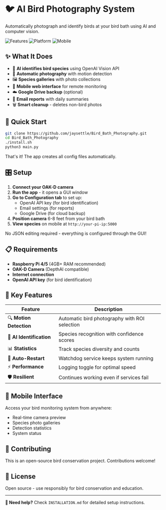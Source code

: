 # 🐦 AI Bird Photography System

Automatically photograph and identify birds at your bird bath using AI and computer vision.

![Features](https://img.shields.io/badge/Features-AI%20Identification-blue) ![Platform](https://img.shields.io/badge/Platform-Raspberry%20Pi-red) ![Mobile](https://img.shields.io/badge/Mobile-Web%20Interface-green)

## ✨ What It Does

- 🤖 **AI identifies bird species** using OpenAI Vision API
- 📸 **Automatic photography** with motion detection  
- 🖼️ **Species galleries** with photo collections
- 📱 **Mobile web interface** for remote monitoring
- ☁️ **Google Drive backup** (optional)
- 📧 **Email reports** with daily summaries
- 🗑️ **Smart cleanup** - deletes non-bird photos

## 🚀 Quick Start

```bash
git clone https://github.com/jaysettle/Bird_Bath_Photography.git
cd Bird_Bath_Photography
./install.sh
python3 main.py
```

That's it! The app creates all config files automatically.

## 🎛️ Setup

1. **Connect your OAK-D camera**
2. **Run the app** - it opens a GUI window
3. **Go to Configuration tab** to set up:
   - OpenAI API key (for bird identification)
   - Email settings (for reports)  
   - Google Drive (for cloud backup)
4. **Position camera** 6-8 feet from your bird bath
5. **View species** on mobile at `http://your-pi-ip:5000`

No JSON editing required - everything is configured through the GUI!

## 📋 Requirements

- **Raspberry Pi 4/5** (4GB+ RAM recommended)
- **OAK-D Camera** (DepthAI compatible)
- **Internet connection**
- **OpenAI API key** (for bird identification)

## 🎯 Key Features

| Feature | Description |
|---------|-------------|
| 🔍 **Motion Detection** | Automatic bird photography with ROI selection |
| 🤖 **AI Identification** | Species recognition with confidence scores |
| 📊 **Statistics** | Track species diversity and counts |
| 🔄 **Auto-Restart** | Watchdog service keeps system running |
| ⚡ **Performance** | Logging toggle for optimal speed |
| 🛡️ **Resilient** | Continues working even if services fail |

## 📱 Mobile Interface

Access your bird monitoring system from anywhere:
- Real-time camera preview
- Species photo galleries  
- Detection statistics
- System status

## 🤝 Contributing

This is an open-source bird conservation project. Contributions welcome!

## 📄 License

Open source - use responsibly for bird conservation and education.

---

**🔧 Need help?** Check `INSTALLATION.md` for detailed setup instructions.